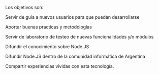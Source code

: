 Los objetivos son:

Servir de guía a nuevos usuarios para que puedan desarrollarse

Aportar buenas practicas y metodologías

Servir de laboratorio de testeo de nuevas funcionalidades y/o módulos

Difundir el conocimiento sobre Node.JS

Difundir Node.JS dentro de la comunidad informática de Argentina

Compartir experiencias vividas con esta tecnología.